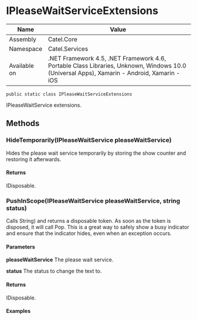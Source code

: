 

# IPleaseWaitServiceExtensions

Name|Value
---|---
Assembly|Catel.Core
Namespace|Catel.Services
Available on|.NET Framework 4.5, .NET Framework 4.6, Portable Class Libraries, Unknown, Windows 10.0 (Universal Apps), Xamarin - Android, Xamarin - iOS

```
public static class IPleaseWaitServiceExtensions
```

IPleaseWaitService extensions.



## Methods

### HideTemporarily(IPleaseWaitService pleaseWaitService)

Hides the please wait service temporarily by storing the show counter and restoring it afterwards.

#### Returns

IDisposable.



### PushInScope(IPleaseWaitService pleaseWaitService, string status)

Calls String) and returns a disposable token. As soon as the token is disposed, it will call Pop. This is a great way to safely show a busy indicator and ensure that the indicator hides, even when an exception occurs.

#### Parameters

**pleaseWaitService**
The please wait service.

**status**
The status to change the text to.

#### Returns

IDisposable.

#### Examples

<![CDATA[ using (pleaseWaitService.PushInScope()) { // some code that might throw exceptions } ]]>



